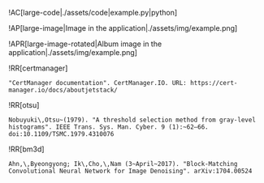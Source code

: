 !AC[large-code|./assets/code|example.py|python]

!AP[large-image|Image in the application|./assets/img/example.png]

!APR[large-image-rotated|Album image in the application|./assets/img/example.png]

!RR[certmanager]

```ref
"CertManager documentation". CertManager.IO. URL: https://cert-manager.io/docs/aboutjetstack/
```

!RR[otsu]

```ref
Nobuyuki\,Otsu~(1979). "A threshold selection method from gray-level histograms". IEEE Trans. Sys. Man. Cyber. 9 (1):~62–66. doi:10.1109/TSMC.1979.4310076
```

!RR[bm3d]

```ref
Ahn,\,Byeongyong; Ik\,Cho,\,Nam (3~April~2017). "Block-Matching Convolutional Neural Network for Image Denoising". arXiv:1704.00524
```
